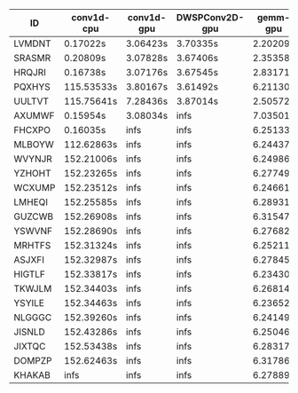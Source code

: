 |ID|conv1d-cpu|conv1d-gpu|DWSPConv2D-gpu|gemm-gpu|avg|
|-|-|-|-|-|-|
|LVMDNT|0.17022s|3.06423s|3.70335s|2.20209s|2.28497s|
|SRASMR|0.20809s|3.07828s|3.67406s|2.35358s|2.32850s|
|HRQJRI|0.16738s|3.07176s|3.67545s|2.83171s|2.43658s|
|PQXHYS|115.53533s|3.80167s|3.61492s|6.21130s|32.29081s|
|UULTVT|115.75641s|7.28436s|3.87014s|2.50572s|32.35416s|
|AXUMWF|0.15954s|3.08034s|infs|7.03501s|infs|
|FHCXPO|0.16035s|infs|infs|6.25133s|infs|
|MLBOYW|112.62863s|infs|infs|6.24437s|infs|
|WVYNJR|152.21006s|infs|infs|6.24986s|infs|
|YZHOHT|152.23265s|infs|infs|6.27749s|infs|
|WCXUMP|152.23512s|infs|infs|6.24661s|infs|
|LMHEQI|152.25585s|infs|infs|6.28931s|infs|
|GUZCWB|152.26908s|infs|infs|6.31547s|infs|
|YSWVNF|152.28690s|infs|infs|6.27682s|infs|
|MRHTFS|152.31324s|infs|infs|6.25211s|infs|
|ASJXFI|152.32987s|infs|infs|6.27845s|infs|
|HIGTLF|152.33817s|infs|infs|6.23430s|infs|
|TKWJLM|152.34403s|infs|infs|6.26814s|infs|
|YSYILE|152.34463s|infs|infs|6.23652s|infs|
|NLGGGC|152.39260s|infs|infs|6.24149s|infs|
|JISNLD|152.43286s|infs|infs|6.25046s|infs|
|JIXTQC|152.53438s|infs|infs|6.28317s|infs|
|DOMPZP|152.62463s|infs|infs|6.31786s|infs|
|KHAKAB|infs|infs|infs|6.27889s|infs|
